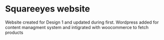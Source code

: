 # Squareeyes website
Website created for Design 1 and updated during first. Wordpress added for content managment system and intigrated with woocommerce to fetch products


